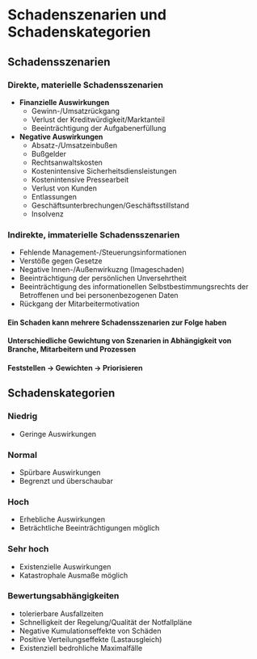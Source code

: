 # Schadenszenarien und Schadenskategorien

## Schadensszenarien

### Direkte, materielle Schadensszenarien
- **Finanzielle Auswirkungen**
  - Gewinn-/Umsatzrückgang
  - Verlust der Kreditwürdigkeit/Marktanteil
  - Beeinträchtigung der Aufgabenerfüllung
- **Negative Auswirkungen**
  - Absatz-/Umsatzeinbußen
  - Bußgelder
  - Rechtsanwaltskosten
  - Kostenintensive Sicherheitsdiensleistungen
  - Kostenintensive Pressearbeit
  - Verlust von Kunden
  - Entlassungen
  - Geschäftsunterbrechungen/Geschäftsstillstand
  - Insolvenz

### Indirekte, immaterielle Schadensszenarien
- Fehlende Management-/Steuerungsinformationen
- Verstöße gegen Gesetze
- Negative Innen-/Außenwirkuzng (Imageschaden)
- Beeinträchtigung der persönlichen Unversehrtheit
- Beeinträchtigung des informationellen Selbstbestimmungsrechts der Betroffenen und bei personenbezogenen Daten
- Rückgang der Mitarbeitermotivation

#### Ein Schaden kann mehrere Schadensszenarien zur Folge haben
#### Unterschiedliche Gewichtung von Szenarien in Abhängigkeit von Branche, Mitarbeitern und Prozessen
#### Feststellen -> Gewichten -> Priorisieren

## Schadenskategorien

### Niedrig
- Geringe Auswirkungen
### Normal
- Spürbare Auswirkungen
- Begrenzt und überschaubar
### Hoch
- Erhebliche Auswirkungen
- Beträchtliche Beeinträchtigungen möglich
### Sehr hoch
- Existenzielle Auswirkungen
- Katastrophale Ausmaße möglich

### Bewertungsabhängigkeiten
- tolerierbare Ausfallzeiten
- Schnelligkeit der Regelung/Qualität der Notfallpläne
- Negative Kumulationseffekte von Schäden
- Positive Verteilungseffekte (Lastausgleich)
- Existenziell bedrohliche Maximalfälle

